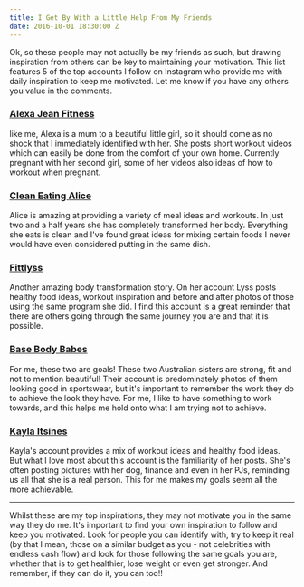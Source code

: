 ```yaml
---
title: I Get By With a Little Help From My Friends
date: 2016-10-01 18:30:00 Z
---
```


Ok, so these people may not actually be my friends as such, but drawing inspiration from others can be key to maintaining your motivation. This list features 5 of the top accounts I follow on Instagram who provide me with daily inspiration to keep me motivated. Let me know if you have any others you value in the comments.

### [Alexa Jean Fitness](http://instagram.com/alexajeanfitness)

like me, Alexa is a mum to a beautiful little girl, so it should come as no shock that I immediately identified with her. She posts short workout videos which can easily be done from the comfort of your own home. Currently pregnant with her second girl, some of her videos also ideas of how to workout when pregnant.

### [Clean Eating Alice](http://instagram.com/clean_eating_alice)

Alice is amazing at providing a variety of meal ideas and workouts. In just two and a half years she has completely transformed her body. Everything she eats is clean and I've found great ideas for mixing certain foods I never would have even considered putting in the same dish.

### [Fittlyss](http://instagram.com/fittlyss)

Another amazing body transformation story. On her account Lyss posts healthy food ideas, workout inspiration and before and after photos of those using the same program she did. I find this account is a great reminder that there are others going through the same journey you are and that it is possible.

### [Base Body Babes](http://instagram.com/basebodybabes)

For me, these two are goals! These two Australian sisters are strong, fit and not to mention beautiful! Their account is predominately photos of them looking good in sportswear, but it's important to remember the work they do to achieve the look they have. For me, I like to have something to work towards, and this helps me hold onto what I am trying not to achieve.

### [Kayla Itsines](http://instagram.com/kayla_itsines)

Kayla's account provides a mix of workout ideas and healthy food ideas. But what I love most about this account is the familiarity of her posts. She's often posting pictures with her dog, finance and even in her PJs, reminding us all that she is a real person. This for me makes my goals seem all the more achievable.

---

Whilst these are my top inspirations, they may not motivate you in the same way they do me. It's important to find your own inspiration to follow and keep you motivated. Look for people you can identify with, try to keep it real (by that I mean, those on a similar budget as you - not celebrities with endless cash flow) and look for those following the same goals you are, whether that is to get healthier, lose weight or even get stronger. And remember, if they can do it, you can too!!
